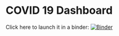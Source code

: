 # COVID 19 Dashboard
Click here to launch it in a binder: 
[![Binder](https://mybinder.org/badge_logo.svg)](https://mybinder.org/v2/gh/Haibo93/COVID_Dashboard/HEAD?labpath=voila%2Frender%2Fpath%2Fto%2FDashboard.ipynb)

